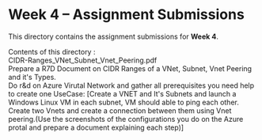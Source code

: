 # Week 4 – Assignment Submissions  
  
This directory contains the assignment submissions for **Week 4**.   
   
Contents of this directory :    
CIDR-Ranges_VNet_Subnet_Vnet_Peering.pdf  
Prepare a R7D Document on CIDR Ranges of a VNet, Subnet, Vnet Peering and it's Types.   
Do r&d on Azure Virutal Network and gather all prerequisites you need help to create one UseCase: [Create a VNET and It's Subnets and launch a Windows Linux VM in each subnet, VM should able to ping each other. Create two Vnets and create a connection between them using Vnet peering.(Use the screenshots of the configurations you do on the Azure protal and prepare a document explaining each step)]
